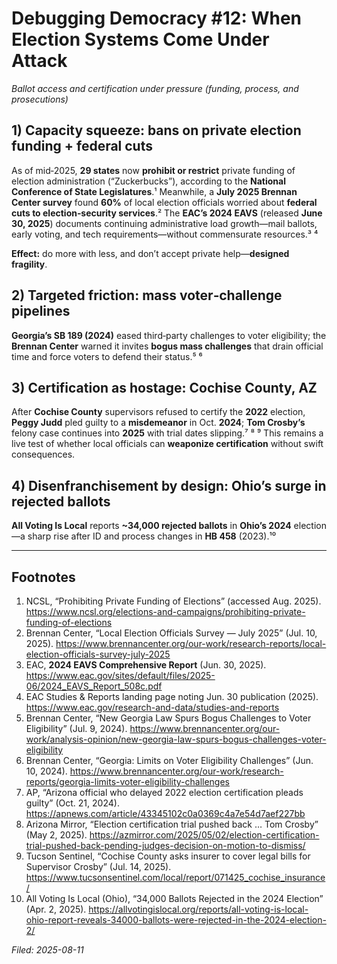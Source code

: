 # Debugging Democracy #12: When Election Systems Come Under Attack
*Ballot access and certification under pressure (funding, process, and prosecutions)*

## 1) Capacity squeeze: bans on private election funding + federal cuts
As of mid‑2025, **29 states** now **prohibit or restrict** private funding of election administration (“Zuckerbucks”), according to the **National Conference of State Legislatures**.¹ Meanwhile, a **July 2025 Brennan Center survey** found **60%** of local election officials worried about **federal cuts to election‑security services**.² The **EAC’s 2024 EAVS** (released **June 30, 2025**) documents continuing administrative load growth—mail ballots, early voting, and tech requirements—without commensurate resources.³ ⁴

**Effect:** do more with less, and don’t accept private help—**designed fragility**.

## 2) Targeted friction: mass voter‑challenge pipelines
**Georgia’s SB 189 (2024)** eased third‑party challenges to voter eligibility; the **Brennan Center** warned it invites **bogus mass challenges** that drain official time and force voters to defend their status.⁵ ⁶

## 3) Certification as hostage: Cochise County, AZ
After **Cochise County** supervisors refused to certify the **2022** election, **Peggy Judd** pled guilty to a **misdemeanor** in Oct. **2024**; **Tom Crosby’s** felony case continues into **2025** with trial dates slipping.⁷ ⁸ ⁹ This remains a live test of whether local officials can **weaponize certification** without swift consequences.

## 4) Disenfranchisement by design: Ohio’s surge in rejected ballots
**All Voting Is Local** reports **~34,000 rejected ballots** in **Ohio’s 2024** election—a sharp rise after ID and process changes in **HB 458** (2023).¹⁰

---

## Footnotes
1. NCSL, “Prohibiting Private Funding of Elections” (accessed Aug. 2025). https://www.ncsl.org/elections-and-campaigns/prohibiting-private-funding-of-elections  
2. Brennan Center, “Local Election Officials Survey — July 2025” (Jul. 10, 2025). https://www.brennancenter.org/our-work/research-reports/local-election-officials-survey-july-2025  
3. EAC, **2024 EAVS Comprehensive Report** (Jun. 30, 2025). https://www.eac.gov/sites/default/files/2025-06/2024_EAVS_Report_508c.pdf  
4. EAC Studies & Reports landing page noting Jun. 30 publication (2025). https://www.eac.gov/research-and-data/studies-and-reports  
5. Brennan Center, “New Georgia Law Spurs Bogus Challenges to Voter Eligibility” (Jul. 9, 2024). https://www.brennancenter.org/our-work/analysis-opinion/new-georgia-law-spurs-bogus-challenges-voter-eligibility  
6. Brennan Center, “Georgia: Limits on Voter Eligibility Challenges” (Jun. 10, 2024). https://www.brennancenter.org/our-work/research-reports/georgia-limits-voter-eligibility-challenges  
7. AP, “Arizona official who delayed 2022 election certification pleads guilty” (Oct. 21, 2024). https://apnews.com/article/43345102c0a0369c4a7e54d7aef227bb  
8. Arizona Mirror, “Election certification trial pushed back … Tom Crosby” (May 2, 2025). https://azmirror.com/2025/05/02/election-certification-trial-pushed-back-pending-judges-decision-on-motion-to-dismiss/  
9. Tucson Sentinel, “Cochise County asks insurer to cover legal bills for Supervisor Crosby” (Jul. 14, 2025). https://www.tucsonsentinel.com/local/report/071425_cochise_insurance/  
10. All Voting Is Local (Ohio), “34,000 Ballots Rejected in the 2024 Election” (Apr. 2, 2025). https://allvotingislocal.org/reports/all-voting-is-local-ohio-report-reveals-34000-ballots-were-rejected-in-the-2024-election-2/

*Filed: 2025-08-11*
